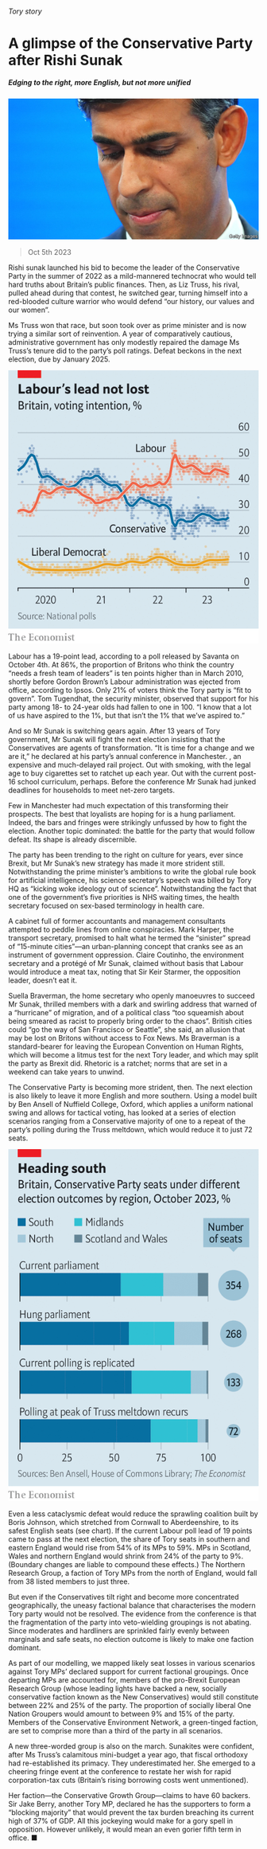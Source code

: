 ###### Tory story

# A glimpse of the Conservative Party after Rishi Sunak 

##### Edging to the right, more English, but not more unified 

![image](images/20231007_BRP003.jpg) 

> Oct 5th 2023 

Rishi sunak launched his bid to become the leader of the Conservative Party in the summer of 2022 as a mild-mannered technocrat who would tell hard truths about Britain’s public finances. Then, as Liz Truss, his rival, pulled ahead during that contest, he switched gear, turning himself into a red-blooded culture warrior who would defend “our history, our values and our women”. 

Ms Truss won that race, but  soon took over as prime minister and is now trying a similar sort of reinvention. A year of comparatively cautious, administrative government has only modestly repaired the damage Ms Truss’s tenure did to the party’s poll ratings. Defeat beckons in the next election, due by January 2025.

![image](images/20231007_BRC839.png) 


Labour has a 19-point lead, according to a poll released by Savanta on October 4th. At 86%, the proportion of Britons who think the country “needs a fresh team of leaders” is ten points higher than in March 2010, shortly before Gordon Brown’s Labour administration was ejected from office, according to Ipsos. Only 21% of voters think the Tory party is “fit to govern”. Tom Tugendhat, the security minister, observed that support for his party among 18- to 24-year olds had fallen to one in 100. “I know that a lot of us have aspired to the 1%, but that isn’t the 1% that we’ve aspired to.”

And so Mr Sunak is switching gears again. After 13 years of Tory government, Mr Sunak will fight the next election insisting that the Conservatives are agents of transformation. “It is time for a change and we are it,” he declared at his party’s annual conference in Manchester. , an expensive and much-delayed rail project. Out with smoking, with the legal age to buy cigarettes set to ratchet up each year. Out with the current post-16 school curriculum, perhaps. Before the conference Mr Sunak had junked deadlines for households to meet net-zero targets. 

Few in Manchester had much expectation of this transforming their prospects. The best that loyalists are hoping for is a hung parliament. Indeed, the bars and fringes were strikingly unfussed by how to fight the election. Another topic dominated: the battle for the party that would follow defeat. Its shape is already discernible. 

The party has been trending to the right on culture for years, ever since Brexit, but Mr Sunak’s new strategy has made it more strident still. Notwithstanding the prime minister’s ambitions to write the global rule book for artificial intelligence, his science secretary’s speech was billed by Tory HQ as “kicking woke ideology out of science”. Notwithstanding the fact that one of the government’s five priorities is NHS waiting times, the health secretary focused on sex-based terminology in health care. 

A cabinet full of former accountants and management consultants attempted to peddle lines from online conspiracies. Mark Harper, the transport secretary, promised to halt what he termed the “sinister” spread of “15-minute cities”—an urban-planning concept that cranks see as an instrument of government oppression. Claire Coutinho, the environment secretary and a protégé of Mr Sunak, claimed without basis that Labour would introduce a meat tax, noting that Sir Keir Starmer, the opposition leader, doesn’t eat it. 

Suella Braverman, the home secretary who openly manoeuvres to succeed Mr Sunak, thrilled members with a dark and swirling address that warned of a “hurricane” of migration, and of a political class “too squeamish about being smeared as racist to properly bring order to the chaos”. British cities could “go the way of San Francisco or Seattle”, she said, an allusion that may be lost on Britons without access to Fox News. Ms Braverman is a standard-bearer for leaving the European Convention on Human Rights, which will become a litmus test for the next Tory leader, and which may split the party as Brexit did. Rhetoric is a ratchet; norms that are set in a weekend can take years to unwind. 

The Conservative Party is becoming more strident, then. The next election is also likely to leave it more English and more southern. Using a model built by Ben Ansell of Nuffield College, Oxford, which applies a uniform national swing and allows for tactical voting,  has looked at a series of election scenarios ranging from a Conservative majority of one to a repeat of the party’s polling during the Truss meltdown, which would reduce it to just 72 seats. 

![image](images/20231007_BRC809.png) 


Even a less cataclysmic defeat would reduce the sprawling coalition built by Boris Johnson, which stretched from Cornwall to Aberdeenshire, to its safest English seats (see chart). If the current Labour poll lead of 19 points came to pass at the next election, the share of Tory seats in southern and eastern England would rise from 54% of its MPs to 59%. MPs in Scotland, Wales and northern England would shrink from 24% of the party to 9%. (Boundary changes are liable to compound these effects.) The Northern Research Group, a faction of Tory MPs from the north of England, would fall from 38 listed members to just three. 

But even if the Conservatives tilt right and become more concentrated geographically, the uneasy factional balance that characterises the modern Tory party would not be resolved. The evidence from the conference is that the fragmentation of the party into veto-wielding groupings is not abating. Since moderates and hardliners are sprinkled fairly evenly between marginals and safe seats, no election outcome is likely to make one faction dominant.

As part of our modelling, we mapped likely seat losses in various scenarios against Tory MPs’ declared support for current factional groupings. Once departing MPs are accounted for, members of the pro-Brexit European Research Group (whose leading lights have backed a new, socially conservative faction known as the New Conservatives) would still constitute between 22% and 25% of the party. The proportion of socially liberal One Nation Groupers would amount to between 9% and 15% of the party. Members of the Conservative Environment Network, a green-tinged faction, are set to comprise more than a third of the party in all scenarios. 

A new three-worded group is also on the march. Sunakites were confident, after Ms Truss’s calamitous mini-budget a year ago, that fiscal orthodoxy had re-established its primacy. They underestimated her. She emerged to a cheering fringe event at the conference to restate her wish for rapid corporation-tax cuts (Britain’s rising borrowing costs went unmentioned). 

Her faction—the Conservative Growth Group—claims to have 60 backers. Sir Jake Berry, another Tory MP, declared he has the supporters to form a “blocking majority” that would prevent the tax burden breaching its current high of 37% of GDP. All this jockeying would make for a gory spell in opposition. However unlikely, it would mean an even gorier fifth term in office. ■


